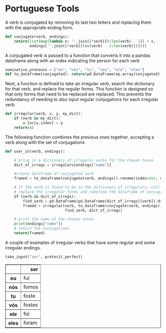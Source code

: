 
# Portuguese Tools


A verb is conjugated by removing its last two letters and replacing them with the appropriate ending form.
```python
def conjugate(verb, endings): 
    return(list(map(lambda x: ''.join([*verb][0:len(verb) - 2]) + x,
           endings[''.join([*verb][len(verb) - 2:len(verb)])])))
```

A conjugated verb is passed to a function that converts it into a pandas dataframe along with an index indicating the person for each verb
```python
nominative_pronouns = ["eu", "nós", "tu", "vós", "ele", "eles"]
def to_dataframe(conjugated): return(pd.DataFrame(np.array(conjugated), index = nominative_pronouns))
```

Next, a function is defined to take an irregular verb, search the dictionary for that verb, and replace the regular forms. This function is designed so that only forms that need to be replaced are replaced. This prevents the redundancy of needing to also input regular conjugations for each irregular verb.

```python
def irregular(verb, x, y, my_dict):
    if (verb in my_dict):
        x.loc[y.index] = y
    return(x)
```

The following function combines the previous ones together, accepting a verb along with the set of conjugations

```python
def user_in(verb, endings):

    # bring in a dictionary of irregular verbs for the chosen tense
    dict_of_irregs = irregulars[endings["name"]]

    #create dataframe of conjugated verb
    framed = to_dataframe(conjugate(verb, endings)).rename(index=str, columns = {0:verb})

    # if the verb is found to be in the dictionary of irregulars, call the irregular() function to
    # replace the irregular forms and redefine the dataframe of conjugations
    if (verb in dict_of_irregs):
        find_verb = pd.DataFrame(pd.DataFrame(dict_of_irregs)[verb]).dropna()
        framed = irregular(verb, to_dataframe(conjugate(verb, endings)).rename(index = str, columns = {0:verb}),
                           find_verb, dict_of_irregs)

    # print the name of the chosen tense
    print(endings["name"])
    # return the conjugations
    return(framed)

```

A couple of examples of irregular verbs that have some regular and some irregular endings.

```python
take_input("ser", preterit_perfect)
```

<div>

<table border="1" class="dataframe">
  <thead>
    <tr style="text-align: right;">
      <th></th>
      <th>ser</th>
    </tr>
  </thead>
  <tbody>
    <tr>
      <th>eu</th>
      <td>fui</td>
    </tr>
    <tr>
      <th>nós</th>
      <td>fomos</td>
    </tr>
    <tr>
      <th>tu</th>
      <td>foste</td>
    </tr>
    <tr>
      <th>vós</th>
      <td>fostes</td>
    </tr>
    <tr>
      <th>ele</th>
      <td>foi</td>
    </tr>
    <tr>
      <th>eles</th>
      <td>foram</td>
    </tr>
  </tbody>
</table>
</div>


